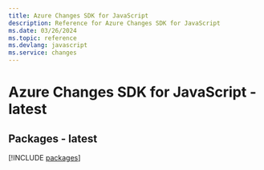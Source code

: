 ```yaml
---
title: Azure Changes SDK for JavaScript
description: Reference for Azure Changes SDK for JavaScript
ms.date: 03/26/2024
ms.topic: reference
ms.devlang: javascript
ms.service: changes
---
```

# Azure Changes SDK for JavaScript - latest
## Packages - latest
[!INCLUDE [packages](changes-index.md)]